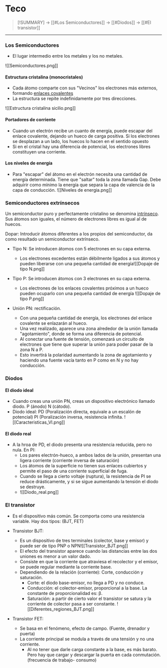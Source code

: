 # Teco
> [!SUMMARY]
> -> [[#Los Semiconductores]]
> -> [[#Diodos]]
> -> [[#El transistor]]

---
### Los Semiconductores
- El lugar intermedio entre los metales y los no metales.

![[Semiconductores.png]]

#### Estructura cristalina (monocristales)
- Cada átomo comparte con sus "Vecinos" los electrones más externos, formando <u>enlaces covalentes</u>
- La estructura se repite indefinidamente por tres direcciones.


![[Estructura cristalina sicilio.png]]
#### Portadores de corriente
- Cuando un electrón recibe un cuanto de energía, puede escapar del enlace covalente, dejando un hueco de carga positiva. Si los electrones se desplazan a un lado, los huecos lo hacen en el sentido opuesto
- Si en el cristal hay una diferencia de potencial, los electrones libres constituyen una corriente.
#### Los niveles de energía

- Para "escapar" del átomo en el electrón necesita una cantidad de energía determinada. Tiene que "saltar" toda la zona llamada Gap. Debe adquirir como mínimo la energía que separa la capa de valencia de la capa de conducción.
![[Niveles de energia.png]]
### Semiconductores extrínsecos

Un semiconductor puro y perfectamente cristalino se denomina <u>intrínseco</u>. Sus átomos son iguales, el número de electrones libres es igual al de huecos.

Dopar: Introducir átomos diferentes a los propios del semiconductor, da como resultado un semiconductor extrínseco.
- Tipo N: Se introducen átomos con 5 electrones en su capa externa.
	- Los electrones excedentes están débilmente ligados a sus átomos y pueden liberarse con una pequeña cantidad de energía![[Dopaje de tipo N.png]]
- Tipo P: Se introducen átomos con 3 electrones en su capa externa.
	- Los electrones de los enlaces covalentes próximos a un hueco pueden ocuparlo con una pequeña cantidad de energía
	![[Dopaje de tipo P.png]]


- Unión PN: rectificación.
	- Con una pequeña cantidad de energía, los electrones del enlace covalente se enlazarán al hueco.
	- Una vez realizado, aparece una zona alrededor de la unión llamada "agotamiento", donde se forma una diferencia de potencial.
	- Al conectar una fuente de tensión, comenzará un circuito de electrones que tiene que superar la unión para poder pasar de la zona N a P.
	- Esto invertirá la polaridad aumentando la zona de agotamiento y haciendo una fuente vacía tanto en P como en N y no hay conducción.

### Diodos
#### El diodo ideal
- Cuando creas una unión PN, creas un dispositivo electrónico llamado diodo. P (ánodo) N (cátodo).
- Diodo ideal: PD (Poralización directa, equivale a un escalón de potencial) PI (Poralización inversa, resistencia infinita.
	![[Caracteristicas_VI.png]]


#### El diodo real
- A la hroa de PD, el diodo presenta una resistencia reducida, pero no nula. En PI:
	- Los pares electrón-hueco, a ambos lados de la unión, presentan una ligera corriente (corriente inversa de saturación)
	- Los átomos de la superficie no tienen sus enlaces cubiertos y permite el paso de una corriente superficial de fuga.
	- Cuando se llega a cierto voltaje (ruptura), la resistencia de PI se reduce drásticamente, y si se sigue aumentando la tensión el diodo se destruye.
	- ![[Diodo_real.png]]

### El transistor
- Es el dispositivo más común. Se comporta como una resistencia variable. Hay dos tipos: (BJT, FET)
- Transistor BJT:
	- Es un dispositivo de tres terminales (colector, base y emisor) y puede ser de tipo PNP o NPN![[Transistor_BJT.png]]
	- El efecto del transistor aparece cuando las distancias entre las dos uniones es menor a un valor dado.
	- Consiste en que la corriente que atraviesa el recolector y el emisor, se puede regular mediante la corriente base.
	- Dependiendo de la relación (corriente): Corte, conducción y saturación.
		- Corte: el diodo base-emisor, no llega a PD y no conduce.
		- Conducción: el colector-emisor, proporcional a la base. La constante de proporcionalidad es: β.
		- Saturación: a partir de cierto valor el transistor se satura y la corriente de colector pasa a ser constante. 
		![[Diferentes_regiones_BJT.png]]

- Transistor FET:
	- Se basa en el fenómeno, efecto de campo. (Fuente, drenador y puerta)
	- La corriente principal se modula a través de una tensión y no una corriente. 
		- Al no tener que darle carga constante a la base, es más barato. Pero hay que cargar y descargar la puerta en cada conmutación. (frecuencia de trabajo- consumo)